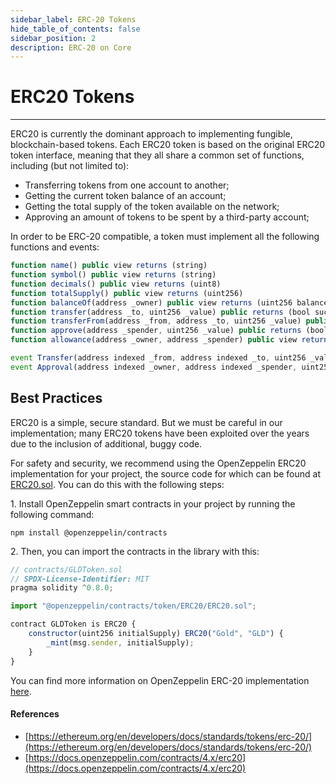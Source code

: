 ```yaml
---
sidebar_label: ERC-20 Tokens
hide_table_of_contents: false
sidebar_position: 2
description: ERC-20 on Core
---
```


# ERC20 Tokens
---

ERC20 is currently the dominant approach to implementing fungible, blockchain-based tokens. Each ERC20 token is based on the original ERC20 token interface, meaning that they all share a common set of functions, including (but not limited to):

* Transferring tokens from one account to another;
* Getting the current token balance of an account;
* Getting the total supply of the token available on the network;
* Approving an amount of tokens to be spent by a third-party account;

In order to be ERC-20 compatible, a token must implement all the following functions and events:

```javascript
function name() public view returns (string)
function symbol() public view returns (string)
function decimals() public view returns (uint8)
function totalSupply() public view returns (uint256)
function balanceOf(address _owner) public view returns (uint256 balance)
function transfer(address _to, uint256 _value) public returns (bool success)
function transferFrom(address _from, address _to, uint256 _value) public returns (bool success)
function approve(address _spender, uint256 _value) public returns (bool success)
function allowance(address _owner, address _spender) public view returns (uint256 remaining)
```

```javascript
event Transfer(address indexed _from, address indexed _to, uint256 _value)
event Approval(address indexed _owner, address indexed _spender, uint256 _value)
```

## Best Practices

ERC20 is a simple, secure standard. But we must be careful in our implementation; many ERC20 tokens have been exploited over the years due to the inclusion of additional, buggy code.

For safety and security, we recommend using the OpenZeppelin ERC20 implementation for your project, the source code for which can be found at[ ERC20.sol](https://github.com/OpenZeppelin/openzeppelin-contracts/blob/master/contracts/token/ERC20/ERC20.sol). You can do this with the following steps:

1\. Install OpenZeppelin smart contracts in your project by running the following command:

`npm install @openzeppelin/contracts`

2\. Then, you can import the contracts in the library with this:

```javascript
// contracts/GLDToken.sol
// SPDX-License-Identifier: MIT
pragma solidity ^0.8.0;

import "@openzeppelin/contracts/token/ERC20/ERC20.sol";

contract GLDToken is ERC20 {
    constructor(uint256 initialSupply) ERC20("Gold", "GLD") {
        _mint(msg.sender, initialSupply);
    }
}
```

You can find more information on OpenZeppelin ERC-20 implementation [here](https://docs.openzeppelin.com/contracts/4.x/erc20).

#### References

* [https://ethereum.org/en/developers/docs/standards/tokens/erc-20/](https://ethereum.org/en/developers/docs/standards/tokens/erc-20/)
* [https://docs.openzeppelin.com/contracts/4.x/erc20](https://docs.openzeppelin.com/contracts/4.x/erc20)
